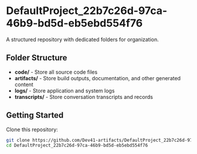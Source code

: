 # DefaultProject_22b7c26d-97ca-46b9-bd5d-eb5ebd554f76
A structured repository with dedicated folders for organization.

## Folder Structure

- **code/** - Store all source code files
- **artifacts/** - Store build outputs, documentation, and other generated content
- **logs/** - Store application and system logs
- **transcripts/** - Store conversation transcripts and records

## Getting Started

Clone this repository:
```bash
git clone https://github.com/Dev41-artifacts/DefaultProject_22b7c26d-97ca-46b9-bd5d-eb5ebd554f76
cd DefaultProject_22b7c26d-97ca-46b9-bd5d-eb5ebd554f76
```
